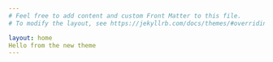 ```yaml
---
# Feel free to add content and custom Front Matter to this file.
# To modify the layout, see https://jekyllrb.com/docs/themes/#overriding-theme-defaults

layout: home
Hello from the new theme
---
```

